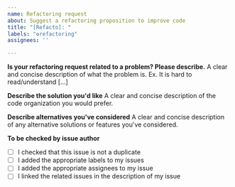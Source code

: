 ```yaml
---
name: Refactoring request
about: Suggest a refactoring proposition to improve code
title: "[Refacto]: "
labels: "♻️refactoring"
assignees: ''

---
```


**Is your refactoring request related to a problem? Please describe.**
A clear and concise description of what the problem is. Ex. It is hard to read/understand [...]

**Describe the solution you'd like**
A clear and concise description of the code organization you would prefer.

**Describe alternatives you've considered**
A clear and concise description of any alternative solutions or features you've considered.

**To be checked by issue author**
 - [ ] I checked that this issue is not a duplicate
 - [ ] I added the appropriate labels to my issues
 - [ ] I added the appropriate assignees to my issue
 - [ ] I linked the related issues in the description of my issue
